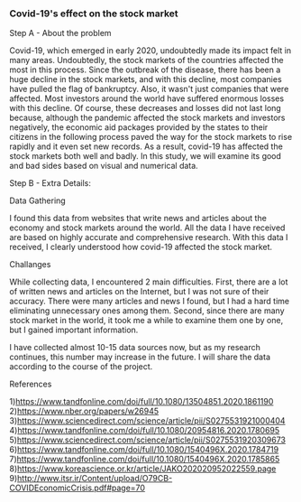 ### Covid-19's effect on the stock market

Step A - About the problem

Covid-19, which emerged in early 2020, undoubtedly made its impact felt in many areas. Undoubtedly, the stock markets
of the countries affected the most in this process. Since the outbreak of the disease, there has been a huge decline 
in the stock markets, and with this decline, most companies have pulled the flag of bankruptcy. Also, it wasn't just 
companies that were affected. Most investors around the world have suffered enormous losses with this decline. 
Of course, these decreases and losses did not last long because, although the pandemic affected the stock markets and 
investors negatively, the economic aid packages provided by the states to their citizens in the following process paved 
the way for the stock markets to rise rapidly and it even set new records. As a result, covid-19 has affected the stock 
markets both well and badly. In this study, we will examine its good and bad sides based on visual and numerical data.

Step B - Extra Details:

Data Gathering

I found this data from websites that write news and articles about the economy and stock markets around the world. All 
the data I have received are based on highly accurate and comprehensive research. With this data I received, I clearly
understood how covid-19 affected the stock market.

Challanges

While collecting data, I encountered 2 main difficulties. First, there are a lot of written news and articles on the
Internet, but I was not sure of their accuracy. There were many articles and news I found, but I had a hard time 
eliminating unnecessary ones among them. Second, since there are many stock market in the world, it took me a 
while to examine them one by one, but I gained important information.

I have collected almost 10-15 data sources now, but as my research continues, this number may increase in the future. 
I will share the data according to the course of the project.


References

1)https://www.tandfonline.com/doi/full/10.1080/13504851.2020.1861190
2)https://www.nber.org/papers/w26945
3)https://www.sciencedirect.com/science/article/pii/S0275531921000404
4)https://www.tandfonline.com/doi/full/10.1080/20954816.2020.1780695
5)https://www.sciencedirect.com/science/article/pii/S0275531920309673
6)https://www.tandfonline.com/doi/full/10.1080/1540496X.2020.1784719
7)https://www.tandfonline.com/doi/full/10.1080/1540496X.2020.1785865
8)https://www.koreascience.or.kr/article/JAKO202020952022559.page
9)http://www.itsr.ir/Content/upload/O79CB-COVIDEconomicCrisis.pdf#page=70
